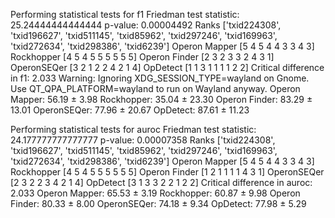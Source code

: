 Performing statistical tests for f1
Friedman test statistic: 25.24444444444444
p-value: 0.00004492
Ranks
['txid224308', 'txid196627', 'txid511145', 'txid85962', 'txid297246', 'txid169963', 'txid272634', 'txid298386', 'txid6239']
Operon Mapper [5 4 5 4 4 3 3 4 3]
Rockhopper [4 5 4 5 5 5 5 5 5]
Operon Finder [2 3 2 3 3 2 4 3 1]
OperonSEQer [3 2 1 2 2 4 2 1 4]
OpDetect [1 1 3 1 1 1 1 2 2]
Critical difference in f1: 2.033
Warning: Ignoring XDG_SESSION_TYPE=wayland on Gnome. Use QT_QPA_PLATFORM=wayland to run on Wayland anyway.
Operon Mapper: 56.19 ± 3.98
Rockhopper: 35.04 ± 23.30
Operon Finder: 83.29 ± 13.01
OperonSEQer: 77.96 ± 20.67
OpDetect: 87.61 ± 11.23

Performing statistical tests for auroc
Friedman test statistic: 24.177777777777777
p-value: 0.00007358
Ranks
['txid224308', 'txid196627', 'txid511145', 'txid85962', 'txid297246', 'txid169963', 'txid272634', 'txid298386', 'txid6239']
Operon Mapper [5 4 5 4 4 3 3 4 3]
Rockhopper [4 5 4 5 5 5 5 5 5]
Operon Finder [1 2 1 1 1 1 4 3 1]
OperonSEQer [2 3 2 2 3 4 2 1 4]
OpDetect [3 1 3 3 2 2 1 2 2]
Critical difference in auroc: 2.033
Operon Mapper: 65.53 ± 3.19
Rockhopper: 60.87 ± 9.98
Operon Finder: 80.33 ± 8.00
OperonSEQer: 74.18 ± 9.34
OpDetect: 77.98 ± 5.29
